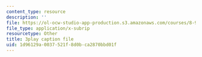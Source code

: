 ```yaml
---
content_type: resource
description: ''
file: https://ol-ocw-studio-app-production.s3.amazonaws.com/courses/8-962-general-relativity-spring-2020/1d96129a0037521f8d0bca2870bbd01f_uNWqE3LS1E.vtt
file_type: application/x-subrip
resourcetype: Other
title: 3play caption file
uid: 1d96129a-0037-521f-8d0b-ca2870bbd01f
---
```

